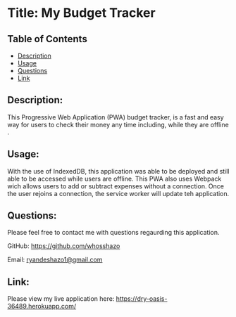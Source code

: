 # Title: My Budget Tracker

## Table of Contents

- [Description](#description)
- [Usage](#usage)
- [Questions](#questions)
- [Link](#link)

## Description:

This Progressive Web Application (PWA) budget tracker, is a fast and easy way for users to check their money any time including, while they are offline .

## Usage:

With the use of IndexedDB, this application was able to be deployed and still able to be accessed while users are offline. This PWA also uses Webpack wich allows users to add or subtract expenses without a connection. Once the user rejoins a connection, the service worker will update teh application.

## Questions:

Please feel free to contact me with questions regaurding this application.

GitHub: https://github.com/whosshazo

Email: ryandeshazo1@gmail.com

## Link:

Please view my live application here: https://dry-oasis-36489.herokuapp.com/
